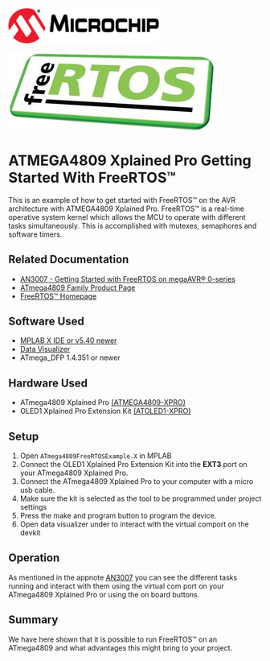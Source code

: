 <a href="https://www.microchip.com" rel="nofollow"><img src="images/microchip.png" alt="MCHP" width="300"/></a>

![Freertos](images/freeRTOS.png)

# ATMEGA4809 Xplained Pro Getting Started With FreeRTOS™

This is an example of how to get started with FreeRTOS™ on the AVR architecture with ATMEGA4809 Xplained Pro. FreeRTOS™ is a real-time operative system kernel which allows the MCU to operate with different tasks simultaneously. This is accomplished with mutexes, semaphores and software timers.

## Related Documentation

- [AN3007 - Getting Started with FreeRTOS on megaAVR® 0-series](https://www.microchip.com/wwwAppNotes/AppNotes.aspx?appnote=en610121)
- [ATmega4809 Family Product Page](https://www.microchip.com/design-centers/8-bit/avr-mcus/device-selection/atmega4809)
- [FreeRTOS™ Homepage](https://www.freertos.org/index.html)

## Software Used

- [MPLAB X IDE  or v5.40 newer](https://www.microchip.com/mplab/mplab-x-ide)
- [Data Visualizer](https://www.microchip.com/mplab/avr-support/data-visualizer)
- ATmega_DFP 1.4.351 or newer

## Hardware Used

- ATmega4809 Xplained Pro [(ATMEGA4809-XPRO)](https://www.microchip.com/developmenttools/ProductDetails/ATMEGA4809-XPRO)
- OLED1 Xplained Pro Extension Kit [(ATOLED1-XPRO)](https://www.microchip.com/developmenttools/ProductDetails/ATOLED1-XPRO)

## Setup

1. Open `ATmega4809FreeRTOSExample.X` in MPLAB
2. Connect the OLED1 Xplained Pro Extension Kit into the **EXT3** port on your ATmega4809 Xplained Pro.
3. Connect the ATmega4809 Xplained Pro to your computer with a micro usb cable.
4. Make sure the kit is selected as the tool to be programmed under project settings
5. Press the make and program button to program the device.
6. Open data visualizer under to interact with the virtual comport on the devkit

## Operation

As mentioned in the appnote [AN3007](#Related-Documentation) you can see the different tasks running and interact with them using the virtual com port on your ATmega4809 Xplained Pro or using the on board buttons. 

## Summary

We have here shown that it is possible to run FreeRTOS™ on an ATmega4809 and what advantages this might bring to your project.